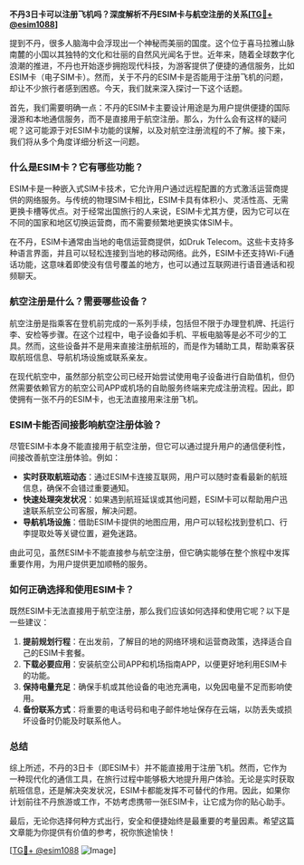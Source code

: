 **不丹3日卡可以注册飞机吗？深度解析不丹ESIM卡与航空注册的关系[[TG💪+ @esim1088](https://t.me/s/esim1088)]**

提到不丹，很多人脑海中会浮现出一个神秘而美丽的国度。这个位于喜马拉雅山脉南麓的小国以其独特的文化和壮丽的自然风光闻名于世。近年来，随着全球数字化浪潮的推进，不丹也开始逐步拥抱现代科技，为游客提供了便捷的通信服务，比如ESIM卡（电子SIM卡）。然而，关于不丹的ESIM卡是否能用于注册飞机的问题，却让不少旅行者感到困惑。今天，我们就来深入探讨一下这个话题。

首先，我们需要明确一点：不丹的ESIM卡主要设计用途是为用户提供便捷的国际漫游和本地通信服务，而不是直接用于航空注册。那么，为什么会有这样的疑问呢？这可能源于对ESIM卡功能的误解，以及对航空注册流程的不了解。接下来，我们将从多个角度详细分析这一问题。

### **什么是ESIM卡？它有哪些功能？**

ESIM卡是一种嵌入式SIM卡技术，它允许用户通过远程配置的方式激活运营商提供的网络服务。与传统的物理SIM卡相比，ESIM卡具有体积小、灵活性高、无需更换卡槽等优点。对于经常出国旅行的人来说，ESIM卡尤其方便，因为它可以在不同的国家和地区切换运营商，而不需要频繁地更换实体SIM卡。

在不丹，ESIM卡通常由当地的电信运营商提供，如Druk Telecom。这些卡支持多种语言界面，并且可以轻松连接到当地的移动网络。此外，ESIM卡还支持Wi-Fi通话功能，这意味着即使没有信号覆盖的地方，也可以通过互联网进行语音通话和视频聊天。

### **航空注册是什么？需要哪些设备？**

航空注册是指乘客在登机前完成的一系列手续，包括但不限于办理登机牌、托运行李、安检等步骤。在这个过程中，电子设备如手机、平板电脑等是必不可少的工具。然而，这些设备并不是用来直接注册航班的，而是作为辅助工具，帮助乘客获取航班信息、导航机场设施或联系亲友。

在现代航空中，虽然部分航空公司已经开始尝试使用电子设备进行自助值机，但仍然需要依赖官方的航空公司APP或机场的自助服务终端来完成注册流程。因此，即使拥有一张不丹的ESIM卡，也无法直接用来注册飞机。

### **ESIM卡能否间接影响航空注册体验？**

尽管ESIM卡本身不能直接用于航空注册，但它可以通过提升用户的通信便利性，间接改善航空注册体验。例如：

- **实时获取航班动态**：通过ESIM卡连接互联网，用户可以随时查看最新的航班信息，确保不会错过重要通知。
- **快速处理突发状况**：如果遇到航班延误或其他问题，ESIM卡可以帮助用户迅速联系航空公司客服，解决问题。
- **导航机场设施**：借助ESIM卡提供的地图应用，用户可以轻松找到登机口、行李提取处等关键位置，避免迷路。

由此可见，虽然ESIM卡不能直接参与航空注册，但它确实能够在整个旅程中发挥重要作用，为用户提供更加顺畅的服务。

### **如何正确选择和使用ESIM卡？**

既然ESIM卡无法直接用于航空注册，那么我们应该如何选择和使用它呢？以下是一些建议：

1. **提前规划行程**：在出发前，了解目的地的网络环境和运营商政策，选择适合自己的ESIM卡套餐。
2. **下载必要应用**：安装航空公司APP和机场指南APP，以便更好地利用ESIM卡的功能。
3. **保持电量充足**：确保手机或其他设备的电池充满电，以免因电量不足而影响使用。
4. **备份联系方式**：将重要的电话号码和电子邮件地址保存在云端，以防丢失或损坏设备时仍能及时联系他人。

### **总结**

综上所述，不丹的3日卡（即ESIM卡）并不能直接用于注册飞机。然而，它作为一种现代化的通信工具，在旅行过程中能够极大地提升用户体验。无论是实时获取航班信息，还是解决突发状况，ESIM卡都能发挥不可替代的作用。因此，如果你计划前往不丹旅游或工作，不妨考虑携带一张ESIM卡，让它成为你的贴心助手。

最后，无论你选择何种方式出行，安全和便捷始终是最重要的考量因素。希望这篇文章能为你提供有价值的参考，祝你旅途愉快！

[[TG💪+ @esim1088](https://t.me/s/esim1088) ![Image](https://i.postimg.cc/4NQfJmqS/Snipaste-2025-05-13-00-14-12.png)]